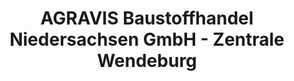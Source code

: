 ---
title: "AGRAVIS Baustoffhandel Niedersachsen GmbH - Zentrale Wendeburg"
url: /wendeburg/agravis-baustoffhandel-niedersachsen-gmbh-zentrale-wendeburg/
shop: Baustoffe
---